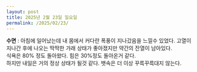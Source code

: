 ```yaml
---
layout: post
title: 2025년 2월 23일 일요일
permalink: /2025/02/23/
---
```

**수면** : 아침에 일어났는데 내 몸에서 커다란 폭풍이 지나갔음을 느낄수 있었다. 고열이 지나간 후에 나오는 딱딱한 가래
상태가 좋아졌지만 약간의 잔열이 남아있다.<br/>
식욕은 80% 정도 돌아왔다. 힘은 30%정도 돌아온거 같다.<br/>
하지만 내일은 거의 정상 상태가 될것 같다. 뱃속은 더 이상 꾸륵꾸륵대지 않는다.